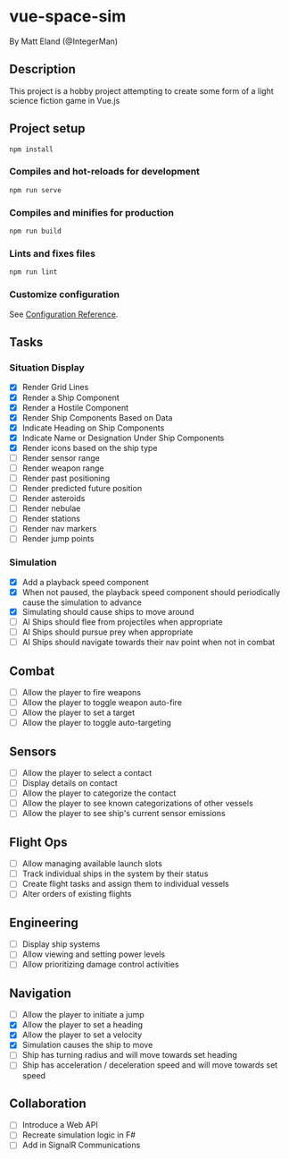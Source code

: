 # vue-space-sim

By Matt Eland (@IntegerMan)

## Description

This project is a hobby project attempting to create some form of a light science fiction game in Vue.js

## Project setup

```
npm install
```

### Compiles and hot-reloads for development

```
npm run serve
```

### Compiles and minifies for production

```
npm run build
```

### Lints and fixes files

```
npm run lint
```

### Customize configuration

See [Configuration Reference](https://cli.vuejs.org/config/).

## Tasks

### Situation Display

-   [x] Render Grid Lines
-   [x] Render a Ship Component
-   [x] Render a Hostile Component
-   [x] Render Ship Components Based on Data
-   [x] Indicate Heading on Ship Components
-   [x] Indicate Name or Designation Under Ship Components
-   [x] Render icons based on the ship type
-   [ ] Render sensor range
-   [ ] Render weapon range
-   [ ] Render past positioning
-   [ ] Render predicted future position
-   [ ] Render asteroids
-   [ ] Render nebulae
-   [ ] Render stations
-   [ ] Render nav markers
-   [ ] Render jump points

### Simulation

-   [x] Add a playback speed component
-   [x] When not paused, the playback speed component should periodically cause the simulation to advance
-   [x] Simulating should cause ships to move around
-   [ ] AI Ships should flee from projectiles when appropriate
-   [ ] AI Ships should pursue prey when appropriate
-   [ ] AI Ships should navigate towards their nav point when not in combat

## Combat

-   [ ] Allow the player to fire weapons
-   [ ] Allow the player to toggle weapon auto-fire
-   [ ] Allow the player to set a target
-   [ ] Allow the player to toggle auto-targeting

## Sensors

-   [ ] Allow the player to select a contact
-   [ ] Display details on contact
-   [ ] Allow the player to categorize the contact
-   [ ] Allow the player to see known categorizations of other vessels
-   [ ] Allow the player to see ship's current sensor emissions

## Flight Ops

-   [ ] Allow managing available launch slots
-   [ ] Track individual ships in the system by their status
-   [ ] Create flight tasks and assign them to individual vessels
-   [ ] Alter orders of existing flights

## Engineering

-   [ ] Display ship systems
-   [ ] Allow viewing and setting power levels
-   [ ] Allow prioritizing damage control activities

## Navigation

-   [ ] Allow the player to initiate a jump
-   [x] Allow the player to set a heading
-   [x] Allow the player to set a velocity
-   [x] Simulation causes the ship to move
-   [ ] Ship has turning radius and will move towards set heading
-   [ ] Ship has acceleration / deceleration speed and will move towards set speed

## Collaboration

-   [ ] Introduce a Web API
-   [ ] Recreate simulation logic in F#
-   [ ] Add in SignalR Communications
